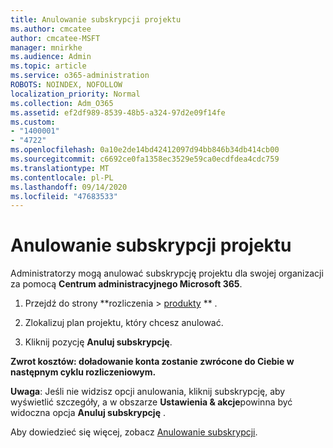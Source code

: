 ```yaml
---
title: Anulowanie subskrypcji projektu
ms.author: cmcatee
author: cmcatee-MSFT
manager: mnirkhe
ms.audience: Admin
ms.topic: article
ms.service: o365-administration
ROBOTS: NOINDEX, NOFOLLOW
localization_priority: Normal
ms.collection: Adm_O365
ms.assetid: ef2df989-8539-48b5-a324-97d2e09f14fe
ms.custom:
- "1400001"
- "4722"
ms.openlocfilehash: 0a10e2de14bd42412097d94bb846b34db414cb00
ms.sourcegitcommit: c6692ce0fa1358ec3529e59ca0ecdfdea4cdc759
ms.translationtype: MT
ms.contentlocale: pl-PL
ms.lasthandoff: 09/14/2020
ms.locfileid: "47683533"
---
```

# <a name="cancel-project-subscription"></a>Anulowanie subskrypcji projektu

Administratorzy mogą anulować subskrypcję projektu dla swojej organizacji za pomocą **Centrum administracyjnego Microsoft 365**.

1. Przejdź do strony **rozliczenia > [produkty](https://go.microsoft.com/fwlink/p/?linkid=842054) ** .

2. Zlokalizuj plan projektu, który chcesz anulować.

3. Kliknij pozycję **Anuluj subskrypcję**.

**Zwrot kosztów: doładowanie konta zostanie zwrócone do Ciebie w następnym cyklu rozliczeniowym.**

**Uwaga**: Jeśli nie widzisz opcji anulowania, kliknij subskrypcję, aby wyświetlić szczegóły, a w obszarze **Ustawienia & akcje**powinna być widoczna opcja **Anuluj subskrypcję** .

Aby dowiedzieć się więcej, zobacz [Anulowanie subskrypcji](https://docs.microsoft.com/microsoft-365/commerce/subscriptions/cancel-your-subscription).
